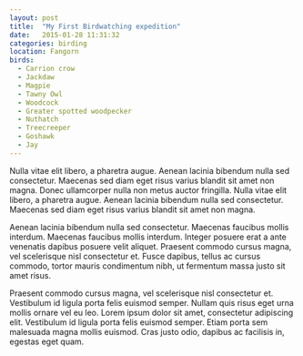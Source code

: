 ```yaml
---
layout: post
title:  "My First Birdwatching expedition"
date:   2015-01-28 11:31:32
categories: birding
location: Fangorn
birds:
  - Carrion crow
  - Jackdaw
  - Magpie
  - Tawny Owl
  - Woodcock
  - Greater spotted woodpecker
  - Nuthatch
  - Treecreeper
  - Goshawk
  - Jay
---
```


Nulla vitae elit libero, a pharetra augue. Aenean lacinia bibendum nulla sed consectetur. Maecenas sed diam eget risus varius blandit sit amet non magna. Donec ullamcorper nulla non metus auctor fringilla. Nulla vitae elit libero, a pharetra augue. Aenean lacinia bibendum nulla sed consectetur. Maecenas sed diam eget risus varius blandit sit amet non magna.

Aenean lacinia bibendum nulla sed consectetur. Maecenas faucibus mollis interdum. Maecenas faucibus mollis interdum. Integer posuere erat a ante venenatis dapibus posuere velit aliquet. Praesent commodo cursus magna, vel scelerisque nisl consectetur et. Fusce dapibus, tellus ac cursus commodo, tortor mauris condimentum nibh, ut fermentum massa justo sit amet risus.

Praesent commodo cursus magna, vel scelerisque nisl consectetur et. Vestibulum id ligula porta felis euismod semper. Nullam quis risus eget urna mollis ornare vel eu leo. Lorem ipsum dolor sit amet, consectetur adipiscing elit. Vestibulum id ligula porta felis euismod semper. Etiam porta sem malesuada magna mollis euismod. Cras justo odio, dapibus ac facilisis in, egestas eget quam.